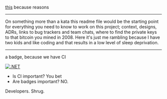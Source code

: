 [this](https://github.com/davidwhitney/CodeDojos/tree/master/Diamond%20Kata) because reasons

----

On something more than a kata this readme file would be the starting point for everything you need to know to work on this project; context, designs, ADRs, links to bug trackers and team chats, where to find the private keys to that bitcoin you mined in 2008. Here it's just me rambling because I have two kids and like coding and that results in a low level of sleep deprivation.

----

a badge, because we have CI

[![.NET](https://github.com/timabell/diamond-kata-mar2022/actions/workflows/dotnet.yml/badge.svg)](https://github.com/timabell/diamond-kata-mar2022/actions/workflows/dotnet.yml)

* Is CI important? You bet
* Are badges important? NO.

Developers. Shrug.
